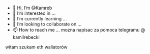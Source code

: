 - 👋 Hi, I’m @Kamreb
- 👀 I’m interested in ...
- 🌱 I’m currently learning ...
- 💞️ I’m looking to collaborate on ...
- 📫 How to reach me ...
mozna napisac za pomoca telegramu @ kamilrebecki
<!---
Kamreb/Kamreb is a ✨ special ✨ repository because its `README.md` (this file) appears on your GitHub profile.
You can click the Preview link to take a look at your changes.
--->
witam szukam
eth
waliatorów
